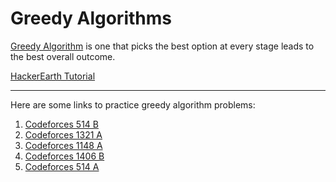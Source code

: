 # Greedy Algorithms

[Greedy Algorithm](https://en.wikipedia.org/wiki/Greedy_algorithm) is one that picks the best option at every stage leads to the best overall outcome.

[HackerEarth Tutorial](https://www.hackerearth.com/practice/algorithms/greedy/basics-of-greedy-algorithms/tutorial/)

--- 

Here are some links to practice greedy algorithm problems:

1. [Codeforces 514 B](https://codeforces.com/problemset/problem/514/B)
2. [Codeforces 1321 A](https://codeforces.com/problemset/problem/1321/A)
3. [Codeforces 1148 A](https://codeforces.com/problemset/problem/1148/A)
4. [Codeforces 1406 B](https://codeforces.com/problemset/problem/1406/B)
5. [Codeforces 514 A](https://codeforces.com/problemset/problem/514/A)

